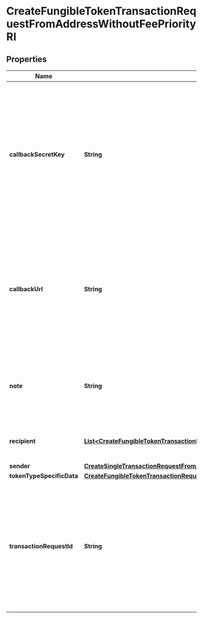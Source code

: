 

# CreateFungibleTokenTransactionRequestFromAddressWithoutFeePriorityRI


## Properties

| Name | Type | Description | Notes |
|------------ | ------------- | ------------- | -------------|
|**callbackSecretKey** | **String** | Represents the Secret Key value provided by the customer. This field is used for security purposes during the callback notification, in order to prove the sender of the callback as Crypto APIs. For more information please see our [Documentation](https://developers.cryptoapis.io/technical-documentation/general-information/callbacks#callback-security). |  [optional] |
|**callbackUrl** | **String** | Represents the URL that is set by the customer where the callback will be received at. The callback notification will be received only if and when the event occurs. &#x60;We support ONLY httpS type of protocol&#x60;. |  [optional] |
|**note** | **String** | Represents an optional note to add a free text in, explaining or providing additional detail on the transaction request. |  [optional] |
|**recipient** | [**List&lt;CreateFungibleTokenTransactionRequestFromAddressWithoutFeePriorityRIRecipientInner&gt;**](CreateFungibleTokenTransactionRequestFromAddressWithoutFeePriorityRIRecipientInner.md) | Defines the destination for the transaction, i.e. the recipient(s). |  |
|**sender** | [**CreateSingleTransactionRequestFromAddressWithoutFeePriorityRISender**](CreateSingleTransactionRequestFromAddressWithoutFeePriorityRISender.md) |  |  |
|**tokenTypeSpecificData** | [**CreateFungibleTokenTransactionRequestFromAddressWithoutFeePriorityRIS**](CreateFungibleTokenTransactionRequestFromAddressWithoutFeePriorityRIS.md) |  |  |
|**transactionRequestId** | **String** | Represents a unique identifier of the transaction request (the request sent to make a transaction), which helps in identifying which callback and which &#x60;referenceId&#x60; concern that specific transaction request. |  |



